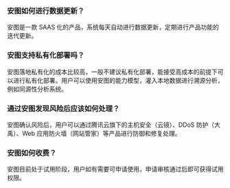 ### 安图如何进行数据更新？
安图是一款 SAAS 化的产品，系统每天自动进行数据更新，定期进行产品功能的迭代更新。

### 安图支持私有化部署吗？
安图落地私有化的成本比较高，一般不建议私有化部署，能接受高成本的前提下可以进行私有化部署。用户可以使用安图的能力模型，灌入本地数据进行溯源分析，例如同源性分析系统。

### 通过安图发现风险后应该如何处理？
安图确认风险后，用户可以通过腾讯云旗下的主机安全（云镜）、DDoS 防护（大禹）、Web 应用防火墙（网站管家）等产品进行防御和修复处理。

### 安图如何收费？
安图目前处于试用阶段，用户如有需要可申请使用，申请审核通过后即可获得试用权限。
